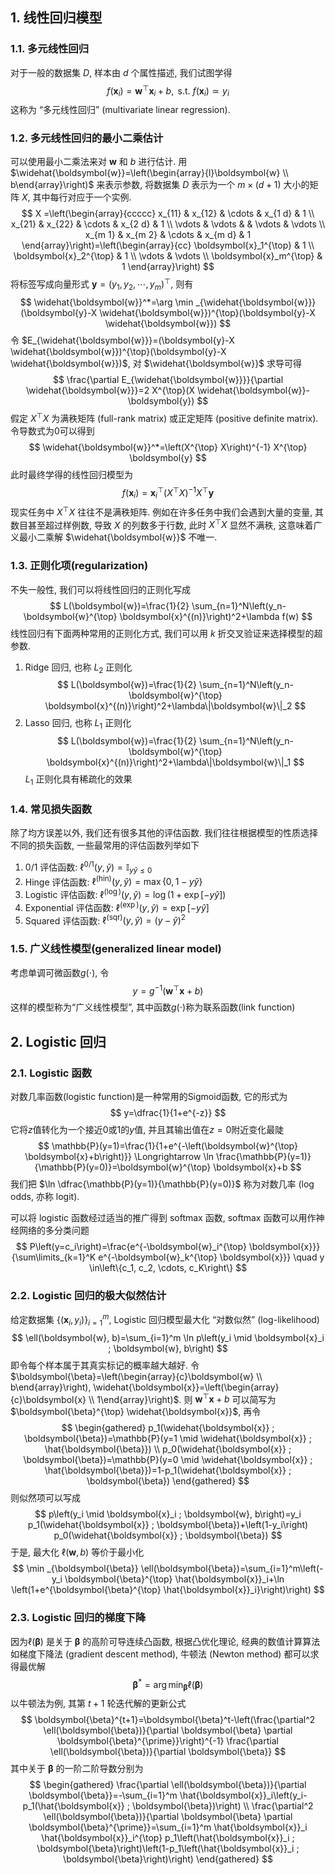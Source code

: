 ## 1. 线性回归模型
### 1.1. 多元线性回归
对于一般的数据集 $D$, 样本由 $d$ 个属性描述, 我们试图学得
$$
f\left(\boldsymbol{x}_i\right)=\boldsymbol{w}^{\top} \boldsymbol{x}_i+b, \text { s.t. } f\left(\boldsymbol{x}_i\right) \simeq y_i
$$
这称为 “多元线性回归” (multivariate linear regression).

### 1.2. 多元线性回归的最小二乘估计
可以使用最小二乘法来对 $\boldsymbol{w}$ 和 $b$ 进行估计. 用 $\widehat{\boldsymbol{w}}=\left(\begin{array}{l}\boldsymbol{w} \\ b\end{array}\right)$ 来表示参数, 将数据集 $D$ 表示为一个 $m \times(d+1)$ 大小的矩阵 $X$, 其中每行对应于一个实例. 
$$
X =\left(\begin{array}{ccccc}
x_{11} & x_{12} & \cdots & x_{1 d} & 1 \\
x_{21} & x_{22} & \cdots & x_{2 d} & 1 \\
\vdots & \vdots & & \vdots & \vdots \\
x_{m 1} & x_{m 2} & \cdots & x_{m d} & 1
\end{array}\right)=\left(\begin{array}{cc}
\boldsymbol{x}_1^{\top} & 1 \\
\boldsymbol{x}_2^{\top} & 1 \\
\vdots & \vdots \\
\boldsymbol{x}_m^{\top} & 1
\end{array}\right)
$$
将标签写成向量形式 $\boldsymbol{y}=\left(y_1, y_2, \cdots, y_m\right)^{\top}$, 则有
$$
\widehat{\boldsymbol{w}}^*=\arg \min _{\widehat{\boldsymbol{w}}}(\boldsymbol{y}-X \widehat{\boldsymbol{w}})^{\top}(\boldsymbol{y}-X \widehat{\boldsymbol{w}})
$$
令 $E_{\widehat{\boldsymbol{w}}}=(\boldsymbol{y}-X \widehat{\boldsymbol{w}})^{\top}(\boldsymbol{y}-X \widehat{\boldsymbol{w}})$, 对 $\widehat{\boldsymbol{w}}$ 求导可得
$$
\frac{\partial E_{\widehat{\boldsymbol{w}}}}{\partial \widehat{\boldsymbol{w}}}=2 X^{\top}(X \widehat{\boldsymbol{w}}-\boldsymbol{y})
$$
假定 $X^{\top} X$ 为满秩矩阵 (full-rank matrix) 或正定矩阵 (positive definite matrix). 令导数式为$0$可以得到
$$
\widehat{\boldsymbol{w}}^*=\left(X^{\top} X\right)^{-1} X^{\top} \boldsymbol{y}
$$
此时最终学得的线性回归模型为
$$
f\left(\boldsymbol{x}_i\right)=\boldsymbol{x}_i^{\top}\left(X^{\top} X\right)^{-1} X^{\top} \boldsymbol{y}
$$
现实任务中 $X^{\top} X$ 往往不是满秩矩阵. 例如在许多任务中我们会遇到大量的变量, 其数目甚至超过样例数, 导致 $X$ 的列数多于行数, 此时 $X^{\top} X$ 显然不满秩, 这意味着广义最小二乘解 $\widehat{\boldsymbol{w}}$ 不唯一.

### 1.3. 正则化项(regularization)
不失一般性, 我们可以将线性回归的正则化写成
$$
L(\boldsymbol{w})=\frac{1}{2} \sum_{n=1}^N\left(y_n-\boldsymbol{w}^{\top} \boldsymbol{x}^{(n)}\right)^2+\lambda f(w)
$$
线性回归有下面两种常用的正则化方式, 我们可以用 $k$ 折交叉验证来选择模型的超参数.
1. Ridge 回归, 也称 $L_2$ 正则化
    $$
    L(\boldsymbol{w})=\frac{1}{2} \sum_{n=1}^N\left(y_n-\boldsymbol{w}^{\top} \boldsymbol{x}^{(n)}\right)^2+\lambda\|\boldsymbol{w}\|_2
    $$
2. Lasso 回归, 也称 $L_1$ 正则化
    $$
    L(\boldsymbol{w})=\frac{1}{2} \sum_{n=1}^N\left(y_n-\boldsymbol{w}^{\top}  \boldsymbol{x}^{(n)}\right)^2+\lambda\|\boldsymbol{w}\|_1
    $$
    $L_1$ 正则化具有稀疏化的效果

### 1.4. 常见损失函数
除了均方误差以外, 我们还有很多其他的评估函数. 我们往往根据模型的性质选择不同的损失函数, 一些最常用的评估函数列举如下
1. $0 / 1$ 评估函数: $\ell^{0 / 1}(y, \hat{y})=\mathbb{I}_{y \hat{y} \leq 0}$
2. Hinge 评估函数: $\ell^{(\mathrm{hin})}(y, \hat{y})=\max \{0,1-y \hat{y}\}$
3. Logistic 评估函数: $\ell^{(\log )}(y, \hat{y})=\log (1+\exp [-y \hat{y}])$
4. Exponential 评估函数: $\ell^{(\exp )}(y, \hat{y})=\exp [-y \hat{y}]$
5. Squared 评估函数: $\ell^{(\mathrm{sqr})}(y, \hat{y})=(y-\hat{y})^2$

### 1.5. 广义线性模型(generalized linear model)
考虑单调可微函数$g(\cdot)$, 令
$$
y = g^{-1}(\boldsymbol{w}^{\top} \boldsymbol{x} + b)
$$
这样的模型称为“广义线性模型”, 其中函数$g(\cdot)$称为联系函数(link function)

## 2. Logistic 回归
### 2.1. Logistic 函数
对数几率函数(logistic function)是一种常用的Sigmoid函数, 它的形式为
$$
y=\dfrac{1}{1+e^{-z}}
$$
它将$z$值转化为一个接近$0$或$1$的$y$值, 并且其输出值在$z=0$附近变化最陡
$$
\mathbb{P}(y=1)=\frac{1}{1+e^{-\left(\boldsymbol{w}^{\top} \boldsymbol{x}+b\right)}} \Longrightarrow \ln \frac{\mathbb{P}(y=1)}{\mathbb{P}(y=0)}=\boldsymbol{w}^{\top} \boldsymbol{x}+b
$$
我们把 $\ln \dfrac{\mathbb{P}(y=1)}{\mathbb{P}(y=0)}$ 称为对数几率 (log odds, 亦称 logit).

可以将 logistic 函数经过适当的推广得到 softmax 函数, softmax 函数可以用作神经网络的多分类问题
$$
P\left(y=c_i\right)=\frac{e^{-\boldsymbol{w}_i^{\top} \boldsymbol{x}}}{\sum\limits_{k=1}^K e^{-\boldsymbol{w}_k^{\top} \boldsymbol{x}}} \quad y \in\left\{c_1, c_2, \cdots, c_K\right\}
$$

### 2.2. Logistic 回归的极大似然估计
给定数据集 $\left\{\left(\boldsymbol{x}_i, y_i\right)\right\}_{i=1}^m$, Logistic 回归模型最大化 “对数似然” (log-likelihood)
$$
\ell(\boldsymbol{w}, b)=\sum_{i=1}^m \ln p\left(y_i \mid \boldsymbol{x}_i ; \boldsymbol{w}, b\right)
$$
即令每个样本属于其真实标记的概率越大越好. 令 $\boldsymbol{\beta}=\left(\begin{array}{c}\boldsymbol{w} \\ b\end{array}\right), \widehat{\boldsymbol{x}}=\left(\begin{array}{c}\boldsymbol{x} \\ 1\end{array}\right)$. 则 $\boldsymbol{w}^{\top} \boldsymbol{x}+b$ 可以简写为 $\boldsymbol{\beta}^{\top} \widehat{\boldsymbol{x}}$, 再令
$$
\begin{gathered}
p_1(\widehat{\boldsymbol{x}} ; \boldsymbol{\beta})=\mathbb{P}(y=1 \mid \widehat{\boldsymbol{x}} ;  \hat{\boldsymbol{\beta}}) \\
p_0(\widehat{\boldsymbol{x}} ; \boldsymbol{\beta})=\mathbb{P}(y=0 \mid \widehat{\boldsymbol{x}} ; \hat{\boldsymbol{\beta}})=1-p_1(\widehat{\boldsymbol{x}} ; \boldsymbol{\beta})
\end{gathered}
$$
则似然项可以写成
$$
p\left(y_i \mid \boldsymbol{x}_i ; \boldsymbol{w}, b\right)=y_i p_1(\widehat{\boldsymbol{x}} ; \boldsymbol{\beta})+\left(1-y_i\right) p_0(\widehat{\boldsymbol{x}} ; \boldsymbol{\beta})
$$
于是, 最大化 $\ell(\boldsymbol{w}, b)$ 等价于最小化
$$
\min _{\boldsymbol{\beta}} \ell(\boldsymbol{\beta})=\sum_{i=1}^m\left(-y_i \boldsymbol{\beta}^{\top} \hat{\boldsymbol{x}}_i+\ln \left(1+e^{\boldsymbol{\beta}^{\top} \hat{\boldsymbol{x}}_i}\right)\right)
$$

### 2.3. Logistic 回归的梯度下降
因为$\ell(\boldsymbol{\beta})$ 是关于 $\boldsymbol{\beta}$ 的高阶可导连续凸函数, 根据凸优化理论, 经典的数值计算算法如梯度下降法 (gradient descent method), 牛顿法 (Newton method) 都可以求得最优解
$$
\boldsymbol{\beta}^*=\arg \min _{\boldsymbol{\beta}} \ell(\boldsymbol{\beta})
$$
以牛顿法为例, 其第 $t+1$ 轮迭代解的更新公式
$$
\boldsymbol{\beta}^{t+1}=\boldsymbol{\beta}^t-\left(\frac{\partial^2 \ell(\boldsymbol{\beta})}{\partial \boldsymbol{\beta} \partial \boldsymbol{\beta}^{\prime}}\right)^{-1} \frac{\partial \ell(\boldsymbol{\beta})}{\partial \boldsymbol{\beta}}
$$
其中关于 $\boldsymbol{\beta}$ 的一阶二阶导数分别为
$$
\begin{gathered}
\frac{\partial \ell(\boldsymbol{\beta})}{\partial \boldsymbol{\beta}}=-\sum_{i=1}^m \hat{\boldsymbol{x}}_i\left(y_i-p_1(\hat{\boldsymbol{x}} ; \boldsymbol{\beta})\right) \\
\frac{\partial^2 \ell(\boldsymbol{\beta})}{\partial \boldsymbol{\beta} \partial \boldsymbol{\beta}^{\prime}}=\sum_{i=1}^m \hat{\boldsymbol{x}}_i \hat{\boldsymbol{x}}_i^{\top} p_1\left(\hat{\boldsymbol{x}}_i ; \boldsymbol{\beta}\right)\left(1-p_1\left(\hat{\boldsymbol{x}}_i ; \boldsymbol{\beta}\right)\right)
\end{gathered}
$$